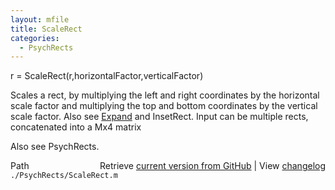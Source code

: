 ```yaml
---
layout: mfile
title: ScaleRect
categories:
  - PsychRects
---
```


r = ScaleRect\(r,horizontalFactor,verticalFactor\)

Scales a rect, by multiplying the left and right coordinates by the
horizontal scale factor and multiplying the top and bottom coordinates
by the vertical scale factor. Also see [Expand](/docs/Expand) and InsetRect.
Input can be multiple rects, concatenated into a Mx4 matrix

Also see PsychRects.


<div class="code_header" style="text-align:right;">
  <span style="float:left;">Path&nbsp;&nbsp;</span> <span class="counter">Retrieve <a href=
  "https://raw.github.com/Psychtoolbox-3/Psychtoolbox-3/beta/./PsychRects/ScaleRect.m">current version from GitHub</a> | View <a href=
  "https://github.com/Psychtoolbox-3/Psychtoolbox-3/commits/beta/./PsychRects/ScaleRect.m">changelog</a></span>
</div>
<div class="code">
  <code>./PsychRects/ScaleRect.m</code>
</div>
